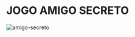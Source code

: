 # JOGO AMIGO SECRETO 
![amigo-secreto](https://github.com/user-attachments/assets/f50e0074-eb75-4867-9d44-5e5d5aa97029)
